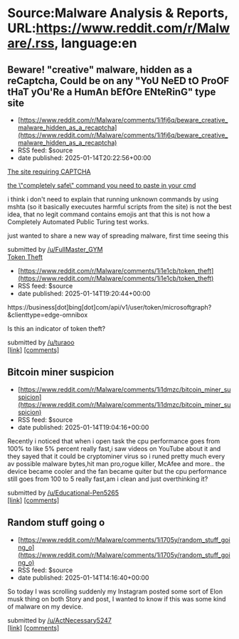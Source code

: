 # Source:Malware Analysis & Reports, URL:https://www.reddit.com/r/Malware/.rss, language:en

## Beware! "creative" malware, hidden as a reCaptcha, Could be on any "YoU NeED tO ProOF tHaT yOu'Re a HumAn bEfOre ENteRinG" type site
 - [https://www.reddit.com/r/Malware/comments/1i1fj6q/beware_creative_malware_hidden_as_a_recaptcha](https://www.reddit.com/r/Malware/comments/1i1fj6q/beware_creative_malware_hidden_as_a_recaptcha)
 - RSS feed: $source
 - date published: 2025-01-14T20:22:56+00:00

<!-- SC_OFF --><div class="md"><p><a href="https://preview.redd.it/mp5abaayo0de1.png?width=1385&amp;format=png&amp;auto=webp&amp;s=83f80c024f5e61ab3cbaea9abda9eeb1fc0c955a">The site requiring CAPTCHA </a></p> <p><a href="https://preview.redd.it/sfikqabzo0de1.png?width=652&amp;format=png&amp;auto=webp&amp;s=d90fef37bb8e45e5bd6c174b43e31f50da19e86d">the \&quot;completely safe\&quot; command you need to paste in your cmd</a></p> <p>i think i don&#39;t need to explain that running unknown commands by using mshta (so it basically execuutes harmful scripts from the site) is not the best idea, that no legit command contains emojis ant that this is not how a Completely Automated Public Turing test works.</p> <p>just wanted to share a new way of spreading malware, first time seeing this</p> </div><!-- SC_ON --> &#32; submitted by &#32; <a href="https://www.reddit.com/user/FullMaster_GYM"> /u/FullMaster_GYM </a> <br/> <span><a href="https://www.reddit.com/r/Malware/comments/1i1fj6q/beware_crea

## Token Theft
 - [https://www.reddit.com/r/Malware/comments/1i1e1cb/token_theft](https://www.reddit.com/r/Malware/comments/1i1e1cb/token_theft)
 - RSS feed: $source
 - date published: 2025-01-14T19:20:44+00:00

<!-- SC_OFF --><div class="md"><p>https://business[dot]bing[dot]com/api/v1/user/token/microsoftgraph?&amp;clienttype=edge-omnibox</p> <p>Is this an indicator of token theft?</p> </div><!-- SC_ON --> &#32; submitted by &#32; <a href="https://www.reddit.com/user/turaoo"> /u/turaoo </a> <br/> <span><a href="https://www.reddit.com/r/Malware/comments/1i1e1cb/token_theft/">[link]</a></span> &#32; <span><a href="https://www.reddit.com/r/Malware/comments/1i1e1cb/token_theft/">[comments]</a></span>

## Bitcoin miner suspicion
 - [https://www.reddit.com/r/Malware/comments/1i1dmzc/bitcoin_miner_suspicion](https://www.reddit.com/r/Malware/comments/1i1dmzc/bitcoin_miner_suspicion)
 - RSS feed: $source
 - date published: 2025-01-14T19:04:16+00:00

<!-- SC_OFF --><div class="md"><p>Recently i noticed that when i open task the cpu performance goes from 100% to like 5% percent really fast,i saw videos on YouTube about it and they sayed that it could be cryptominer virus so i runed pretty much every av possible malware bytes,hit man pro,rogue killer, McAfee and more.. the device became cooler and the fan became quiter but the cpu performance still goes from 100 to 5 really fast,am i clean and just overthinking it?</p> </div><!-- SC_ON --> &#32; submitted by &#32; <a href="https://www.reddit.com/user/Educational-Pen5265"> /u/Educational-Pen5265 </a> <br/> <span><a href="https://www.reddit.com/r/Malware/comments/1i1dmzc/bitcoin_miner_suspicion/">[link]</a></span> &#32; <span><a href="https://www.reddit.com/r/Malware/comments/1i1dmzc/bitcoin_miner_suspicion/">[comments]</a></span>

## Random stuff going o
 - [https://www.reddit.com/r/Malware/comments/1i1705y/random_stuff_going_o](https://www.reddit.com/r/Malware/comments/1i1705y/random_stuff_going_o)
 - RSS feed: $source
 - date published: 2025-01-14T14:16:40+00:00

<!-- SC_OFF --><div class="md"><p>So today I was scrolling suddenly my Instagram posted some sort of Elon musk thing on both Story and post, I wanted to know if this was some kind of malware on my device.</p> </div><!-- SC_ON --> &#32; submitted by &#32; <a href="https://www.reddit.com/user/ActNecessary5247"> /u/ActNecessary5247 </a> <br/> <span><a href="https://www.reddit.com/r/Malware/comments/1i1705y/random_stuff_going_o/">[link]</a></span> &#32; <span><a href="https://www.reddit.com/r/Malware/comments/1i1705y/random_stuff_going_o/">[comments]</a></span>

